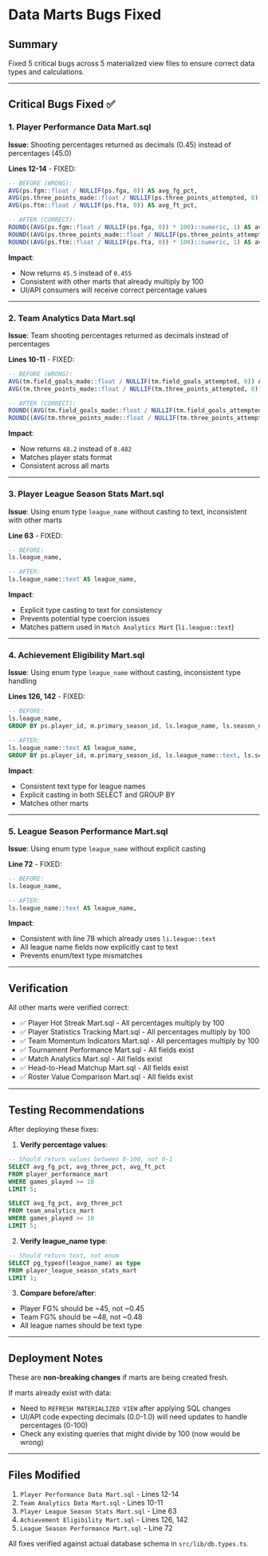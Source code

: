 # Data Marts Bugs Fixed

## Summary
Fixed 5 critical bugs across 5 materialized view files to ensure correct data types and calculations.

---

## Critical Bugs Fixed ✅

### 1. Player Performance Data Mart.sql
**Issue**: Shooting percentages returned as decimals (0.45) instead of percentages (45.0)

**Lines 12-14** - FIXED:
```sql
-- BEFORE (WRONG):
AVG(ps.fgm::float / NULLIF(ps.fga, 0)) AS avg_fg_pct,
AVG(ps.three_points_made::float / NULLIF(ps.three_points_attempted, 0)) AS avg_three_pct,
AVG(ps.ftm::float / NULLIF(ps.fta, 0)) AS avg_ft_pct,

-- AFTER (CORRECT):
ROUND((AVG(ps.fgm::float / NULLIF(ps.fga, 0)) * 100)::numeric, 1) AS avg_fg_pct,
ROUND((AVG(ps.three_points_made::float / NULLIF(ps.three_points_attempted, 0)) * 100)::numeric, 1) AS avg_three_pct,
ROUND((AVG(ps.ftm::float / NULLIF(ps.fta, 0)) * 100)::numeric, 1) AS avg_ft_pct,
```

**Impact**: 
- Now returns `45.5` instead of `0.455`
- Consistent with other marts that already multiply by 100
- UI/API consumers will receive correct percentage values

---

### 2. Team Analytics Data Mart.sql
**Issue**: Team shooting percentages returned as decimals instead of percentages

**Lines 10-11** - FIXED:
```sql
-- BEFORE (WRONG):
AVG(tm.field_goals_made::float / NULLIF(tm.field_goals_attempted, 0)) AS avg_fg_pct,
AVG(tm.three_points_made::float / NULLIF(tm.three_points_attempted, 0)) AS avg_three_pct,

-- AFTER (CORRECT):
ROUND((AVG(tm.field_goals_made::float / NULLIF(tm.field_goals_attempted, 0)) * 100)::numeric, 1) AS avg_fg_pct,
ROUND((AVG(tm.three_points_made::float / NULLIF(tm.three_points_attempted, 0)) * 100)::numeric, 1) AS avg_three_pct,
```

**Impact**: 
- Now returns `48.2` instead of `0.482`
- Matches player stats format
- Consistent across all marts

---

### 3. Player League Season Stats Mart.sql
**Issue**: Using enum type `league_name` without casting to text, inconsistent with other marts

**Line 63** - FIXED:
```sql
-- BEFORE:
ls.league_name,

-- AFTER:
ls.league_name::text AS league_name,
```

**Impact**:
- Explicit type casting to text for consistency
- Prevents potential type coercion issues
- Matches pattern used in `Match Analytics Mart` (`li.league::text`)

---

### 4. Achievement Eligibility Mart.sql
**Issue**: Using enum type `league_name` without casting, inconsistent type handling

**Lines 126, 142** - FIXED:
```sql
-- BEFORE:
ls.league_name,
GROUP BY ps.player_id, m.primary_season_id, ls.league_name, ls.season_number

-- AFTER:
ls.league_name::text AS league_name,
GROUP BY ps.player_id, m.primary_season_id, ls.league_name::text, ls.season_number
```

**Impact**:
- Consistent text type for league names
- Explicit casting in both SELECT and GROUP BY
- Matches other marts

---

### 5. League Season Performance Mart.sql
**Issue**: Using enum type `league_name` without explicit casting

**Line 72** - FIXED:
```sql
-- BEFORE:
ls.league_name,

-- AFTER:
ls.league_name::text AS league_name,
```

**Impact**:
- Consistent with line 78 which already uses `li.league::text`
- All league name fields now explicitly cast to text
- Prevents enum/text type mismatches

---

## Verification

All other marts were verified correct:
- ✅ Player Hot Streak Mart.sql - All percentages multiply by 100
- ✅ Player Statistics Tracking Mart.sql - All percentages multiply by 100  
- ✅ Team Momentum Indicators Mart.sql - All percentages multiply by 100
- ✅ Tournament Performance Mart.sql - All fields exist
- ✅ Match Analytics Mart.sql - All fields exist
- ✅ Head-to-Head Matchup Mart.sql - All fields exist
- ✅ Roster Value Comparison Mart.sql - All fields exist

---

## Testing Recommendations

After deploying these fixes:

1. **Verify percentage values**:
```sql
-- Should return values between 0-100, not 0-1
SELECT avg_fg_pct, avg_three_pct, avg_ft_pct 
FROM player_performance_mart 
WHERE games_played >= 10 
LIMIT 5;

SELECT avg_fg_pct, avg_three_pct 
FROM team_analytics_mart 
WHERE games_played >= 10 
LIMIT 5;
```

2. **Verify league_name type**:
```sql
-- Should return text, not enum
SELECT pg_typeof(league_name) as type
FROM player_league_season_stats_mart
LIMIT 1;
```

3. **Compare before/after**:
- Player FG% should be ~45, not ~0.45
- Team FG% should be ~48, not ~0.48
- All league names should be text type

---

## Deployment Notes

These are **non-breaking changes** if marts are being created fresh.

If marts already exist with data:
- Need to `REFRESH MATERIALIZED VIEW` after applying SQL changes
- UI/API code expecting decimals (0.0-1.0) will need updates to handle percentages (0-100)
- Check any existing queries that might divide by 100 (now would be wrong)

---

## Files Modified

1. `Player Performance Data Mart.sql` - Lines 12-14
2. `Team Analytics Data Mart.sql` - Lines 10-11
3. `Player League Season Stats Mart.sql` - Line 63
4. `Achievement Eligibility Mart.sql` - Lines 126, 142
5. `League Season Performance Mart.sql` - Line 72

All fixes verified against actual database schema in `src/lib/db.types.ts`.

